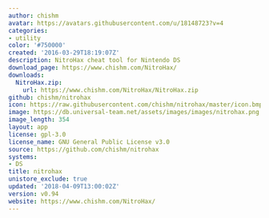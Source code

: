 ```yaml
---
author: chishm
avatar: https://avatars.githubusercontent.com/u/18148723?v=4
categories:
- utility
color: '#750000'
created: '2016-03-29T18:19:07Z'
description: NitroHax cheat tool for Nintendo DS
download_page: https://www.chishm.com/NitroHax/
downloads:
  NitroHax.zip:
    url: https://www.chishm.com/NitroHax/NitroHax.zip
github: chishm/nitrohax
icon: https://raw.githubusercontent.com/chishm/nitrohax/master/icon.bmp
image: https://db.universal-team.net/assets/images/images/nitrohax.png
image_length: 354
layout: app
license: gpl-3.0
license_name: GNU General Public License v3.0
source: https://github.com/chishm/nitrohax
systems:
- DS
title: nitrohax
unistore_exclude: true
updated: '2018-04-09T13:00:02Z'
version: v0.94
website: https://www.chishm.com/NitroHax/
---
```

